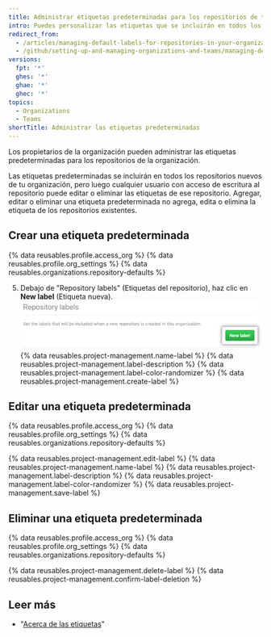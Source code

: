 ```yaml
---
title: Administrar etiquetas predeterminadas para los repositorios de tu organización
intro: Puedes personalizar las etiquetas que se incluirán en todos los repositorios nuevos de tu organización.
redirect_from:
  - /articles/managing-default-labels-for-repositories-in-your-organization
  - /github/setting-up-and-managing-organizations-and-teams/managing-default-labels-for-repositories-in-your-organization
versions:
  fpt: '*'
  ghes: '*'
  ghae: '*'
  ghec: '*'
topics:
  - Organizations
  - Teams
shortTitle: Administrar las etiquetas predeterminadas
---
```


Los propietarios de la organización pueden administrar las etiquetas predeterminadas para los repositorios de la organización.

Las etiquetas predeterminadas se incluirán en todos los repositorios nuevos de tu organización, pero luego cualquier usuario con acceso de escritura al repositorio puede editar o eliminar las etiquetas de ese repositorio. Agregar, editar o eliminar una etiqueta predeterminada no agrega, edita o elimina la etiqueta de los repositorios existentes.

## Crear una etiqueta predeterminada

{% data reusables.profile.access_org %}
{% data reusables.profile.org_settings %}
{% data reusables.organizations.repository-defaults %}

5. Debajo de "Repository labels" (Etiquetas del repositorio), haz clic en **New label** (Etiqueta nueva). ![Botón New update (Actualización nueva)](/assets/images/help/organizations/new-label-button.png)
{% data reusables.project-management.name-label %}
{% data reusables.project-management.label-description %}
{% data reusables.project-management.label-color-randomizer %}
{% data reusables.project-management.create-label %}

## Editar una etiqueta predeterminada

{% data reusables.profile.access_org %}
{% data reusables.profile.org_settings %}
{% data reusables.organizations.repository-defaults %}

{% data reusables.project-management.edit-label %}
{% data reusables.project-management.name-label %}
{% data reusables.project-management.label-description %}
{% data reusables.project-management.label-color-randomizer %}
{% data reusables.project-management.save-label %}

## Eliminar una etiqueta predeterminada

{% data reusables.profile.access_org %}
{% data reusables.profile.org_settings %}
{% data reusables.organizations.repository-defaults %}

{% data reusables.project-management.delete-label %}
{% data reusables.project-management.confirm-label-deletion %}

## Leer más

- "[Acerca de las etiquetas](/articles/about-labels)"
